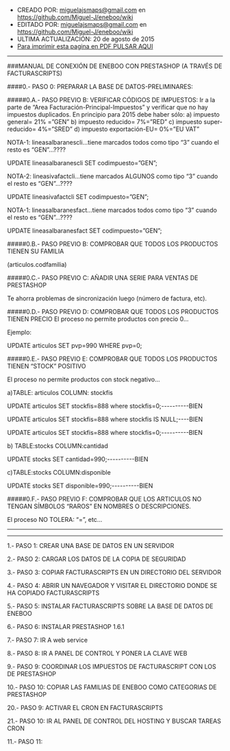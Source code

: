 * CREADO POR: miguelajsmaps@gmail.com en https://github.com/Miguel-J/eneboo/wiki
* EDITADO POR: miguelajsmaps@gmail.com en https://github.com/Miguel-J/eneboo/wiki
* ULTIMA ACTUALIZACIÓN: 20 de agosto de 2015
* [Para imprimir esta pagina en PDF PULSAR AQUI](https://gitprint.com/Miguel-J/eneboo/wiki/Conexi%C3%B3n-de-Eneboo-con-Prestashop-v%C3%ADa-FacturaScripts)

----
###MANUAL DE CONEXIÓN DE ENEBOO CON PRESTASHOP (A TRAVÉS DE FACTURASCRIPTS)



####0.- PASO 0: PREPARAR LA BASE DE DATOS-PRELIMINARES:


#####0.A.- PASO PREVIO B: VERIFICAR CÓDIGOS DE IMPUESTOS:
Ir a la parte de “Area Facturación-Principal-Impuestos” y verificar que no hay impuestos duplicados. En principio para 2015 debe haber sólo:
a) impuesto general= 21% =”GEN”
b) impuesto reducido= 7%=”RED”
c) impuesto super-reducido= 4%=”SRED”
d) impuesto exportación-EU= 0%=”EU VAT”

NOTA-1: lineasalbaranescli...tiene marcados todos como tipo “3” cuando el resto es “GEN”...????

UPDATE lineasalbaranescli SET codimpuesto=”GEN”; 

NOTA-2: lineasivafactcli...tiene marcados ALGUNOS como tipo “3” cuando el resto es “GEN”...????

UPDATE lineasivafactcli SET codimpuesto=”GEN”; 

NOTA-1: lineasalbaranesfact...tiene marcados todos como tipo “3” cuando el resto es “GEN”...????

UPDATE lineasalbaranesfact SET codimpuesto=”GEN”; 


#####0.B.- PASO PREVIO B: COMPROBAR QUE TODOS LOS PRODUCTOS TIENEN SU FAMILIA 

(articulos.codfamilia)

#####0.C.- PASO PREVIO C: AÑADIR UNA SERIE PARA VENTAS DE PRESTASHOP

Te ahorra problemas de sincronización luego (número de factura, etc).


#####0.D.- PASO PREVIO D: COMPROBAR QUE TODOS LOS PRODUCTOS TIENEN PRECIO
El proceso no permite productos con precio 0...

Ejemplo: 

UPDATE articulos SET pvp=990 WHERE pvp=0;

#####0.E.- PASO PREVIO E: COMPROBAR QUE TODOS LOS PRODUCTOS TIENEN “STOCK” POSITIVO

El proceso no permite productos con stock negativo...

a)TABLE: articulos COLUMN: stockfis

UPDATE articulos SET stockfis=888 where stockfis=0;----------BIEN

UPDATE articulos SET stockfis=888 where stockfis IS NULL;----BIEN

UPDATE articulos SET stockfis=888 where stockfis=0;----------BIEN

b) TABLE:stocks COLUMN:cantidad

UPDATE stocks SET cantidad=990;----------BIEN

c)TABLE:stocks COLUMN:disponible

UPDATE stocks SET disponible=990;----------BIEN


#####0.F.- PASO PREVIO F: COMPROBAR QUE LOS ARTICULOS NO TENGAN SÍMBOLOS “RAROS” EN NOMBRES O DESCRIPCIONES.

El proceso NO TOLERA: “=”, etc...

---

***

1.- PASO 1: CREAR UNA BASE DE DATOS EN UN SERVIDOR

2.- PASO 2: CARGAR LOS DATOS DE LA COPIA DE SEGURIDAD

3.- PASO 3: COPIAR FACTURASCRIPTS EN UN DIRECTORIO DEL SERVIDOR

4.- PASO 4: ABRIR UN NAVEGADOR Y VISITAR EL DIRECTORIO DONDE SE HA COPIADO FACTURASCRIPTS

5.- PASO 5: INSTALAR FACTURASCRIPTS SOBRE LA BASE DE DATOS DE ENEBOO

6.- PASO 6: INSTALAR PRESTASHOP 1.6.1

7.- PASO 7: IR A web service

8.- PASO 8: IR A PANEL DE CONTROL Y PONER LA CLAVE WEB

9.- PASO 9: COORDINAR LOS IMPUESTOS DE FACTURASCRIPT CON LOS DE PRESTASHOP

10.- PASO 10: COPIAR LAS FAMILIAS DE ENEBOO COMO CATEGORIAS DE PRESTASHOP





20.- PASO 9: ACTIVAR EL CRON EN FACTURASCRIPTS

21.- PASO 10: IR AL PANEL DE CONTROL DEL HOSTING Y BUSCAR TAREAS CRON

11.- PASO 11: 
